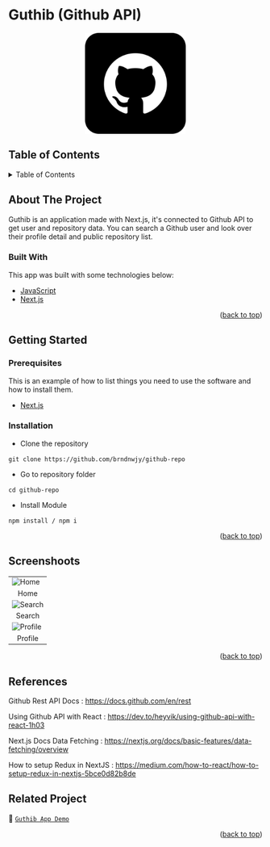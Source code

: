 # Guthib (Github API)

<!-- Logo -->
<div align="center">
<img src="./documentation/github.png" align="center" width="200" height="auto" />
</div>

<!-- Table of Contents -->
## Table of Contents

<details>
  <summary>Table of Contents</summary>
  <ol>
    <li>
      <a href="#about-the-project">About The Project</a>
      <ul>
        <li><a href="#built-with">Built With</a></li>
      </ul>
    </li>
    <li>
      <a href="#getting-started">Getting Started</a>
      <ul>
        <li><a href="#prerequisites">Prerequisites</a></li>
        <li><a href="#installation">Installation</a></li>
      </ul>
    </li>
    <li><a href="#screenshoots">Screenshoots</a></li>
    <li><a href="#References">References</a></li>
    <li><a href="#related-project">Related Projects</a></li>
  </ol>
</details>

<!-- About The Project -->
## About The Project
Guthib is an application made with Next.js, it's connected to Github API to get user and repository data.
You can search a Github user and look over their profile detail and public repository list.

### Built With
This app was built with some technologies below:
- [JavaScript](https://www.javascript.com/)
- [Next.js](https://nextjs.org/)

<p align="right">(<a href="#top">back to top</a>)</p>

<!-- Getting Started -->
## Getting Started

### Prerequisites

This is an example of how to list things you need to use the software and how to install them.

* [Next.js](https://nextjs.org/learn/basics/create-nextjs-app)

### Installation

- Clone the repository
```
git clone https://github.com/brndnwjy/github-repo
```
- Go to repository folder
```
cd github-repo
```
- Install Module
```
npm install / npm i
```

<p align="right">(<a href="#top">back to top</a>)</p>

<!-- Screenshoots -->
## Screenshoots
<table>
  <tr>
    <td><image src="./documentation/home.png" alt="Home" width=100%/></td>
  </tr>
  <tr>
    <td align="center">Home</td>
  </tr>
  
  <tr>
    <td><image src="./documentation/search.png" alt="Search" width=100%/></td>
  </tr>
  <tr>
    <td align="center">Search</td>
  </tr>
  
  <tr>
    <td><image src="./documentation/profile.png" alt="Profile" width=100%></td>
  </tr>
  <tr>
      <td align="center">Profile</td>
  </tr>
</table>


<p align="right">(<a href="#top">back to top</a>)</p>

<!-- References -->
## References
Github Rest API Docs :
https://docs.github.com/en/rest

Using Github API with React :
https://dev.to/heyvik/using-github-api-with-react-1h03

Next.js Docs Data Fetching : 
https://nextjs.org/docs/basic-features/data-fetching/overview

How to setup Redux in NextJS :
https://medium.com/how-to-react/how-to-setup-redux-in-nextjs-5bce0d82b8de

<!-- Related Projects -->
## Related Project

:rocket: [`Guthib App Demo`](https://guthibvercel.app)

<p align="right">(<a href="#top">back to top</a>)</p>
